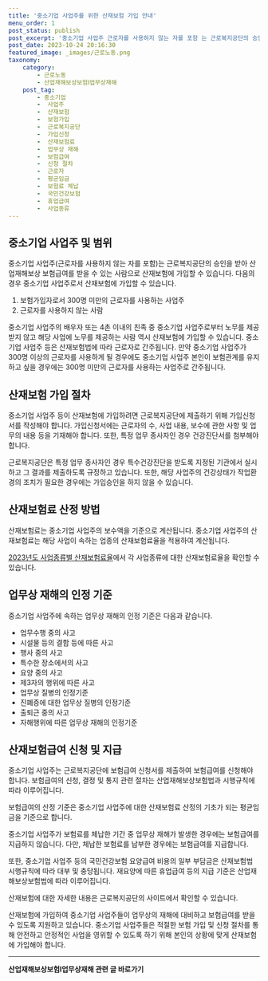 ```yaml
---
title: '중소기업 사업주를 위한 산재보험 가입 안내'
menu_order: 1
post_status: publish
post_excerpt: '중소기업 사업주 근로자를 사용하지 않는 자를 포함 는 근로복지공단의 승인을 받아 산업재해보상 보험급여를 받을 수 있는 사람으로 산재보험에 가입할 수 있습니다. 다음의 경우 중소기업 사업주로서 산재보험에 가입할 수 있습니다.'
post_date: 2023-10-24 20:16:30
featured_image: _images/근로노동.png
taxonomy:
    category:
        - 근로노동
        - 산업재해보상보험Ⅰ업무상재해
    post_tag:
        - 중소기업
        -  사업주
        -  산재보험
        -  보험가입
        -  근로복지공단
        -  가입신청
        -  산재보험료
        -  업무상 재해
        -  보험급여
        -  신청 절차
        -  근로자
        -  평균임금
        -  보험료 체납
        -  국민건강보험
        -  휴업급여
        -  사업종류
---
```



## 중소기업 사업주 및 범위

중소기업 사업주(근로자를 사용하지 않는 자를 포함)는 근로복지공단의 승인을 받아 산업재해보상 보험급여를 받을 수 있는 사람으로 산재보험에 가입할 수 있습니다. 다음의 경우 중소기업 사업주로서 산재보험에 가입할 수 있습니다.

1. 보험가입자로서 300명 미만의 근로자를 사용하는 사업주
2. 근로자를 사용하지 않는 사람

중소기업 사업주의 배우자 또는 4촌 이내의 친족 중 중소기업 사업주로부터 노무를 제공받지 않고 해당 사업에 노무를 제공하는 사람 역시 산재보험에 가입할 수 있습니다. 중소기업 사업주 등은 산재보험법에 따라 근로자로 간주됩니다. 만약 중소기업 사업주가 300명 이상의 근로자를 사용하게 될 경우에도 중소기업 사업주 본인이 보험관계를 유지하고 싶을 경우에는 300명 미만의 근로자를 사용하는 사업주로 간주됩니다.

## 산재보험 가입 절차

중소기업 사업주 등이 산재보험에 가입하려면 근로복지공단에 제출하기 위해 가입신청서를 작성해야 합니다. 가입신청서에는 근로자의 수, 사업 내용, 보수에 관한 사항 및 업무의 내용 등을 기재해야 합니다. 또한, 특정 업무 종사자인 경우 건강진단서를 첨부해야 합니다.

근로복지공단은 특정 업무 종사자인 경우 특수건강진단을 받도록 지정된 기관에서 실시하고 그 결과를 제출하도록 규정하고 있습니다. 또한, 해당 사업주의 건강상태가 작업환경의 조치가 필요한 경우에는 가입승인을 하지 않을 수 있습니다.

## 산재보험료 산정 방법

산재보험료는 중소기업 사업주의 보수액을 기준으로 계산됩니다. 중소기업 사업주의 산재보험료는 해당 사업이 속하는 업종의 산재보험료율을 적용하여 계산됩니다. 

[2023년도 사업종류별 산재보험료율](링크)에서 각 사업종류에 대한 산재보험료율을 확인할 수 있습니다.

## 업무상 재해의 인정 기준

중소기업 사업주에 속하는 업무상 재해의 인정 기준은 다음과 같습니다.

- 업무수행 중의 사고
- 시설물 등의 결함 등에 따른 사고
- 행사 중의 사고
- 특수한 장소에서의 사고
- 요양 중의 사고
- 제3자의 행위에 따른 사고
- 업무상 질병의 인정기준
- 진폐증에 대한 업무상 질병의 인정기준
- 출퇴근 중의 사고
- 자해행위에 따른 업무상 재해의 인정기준

## 산재보험급여 신청 및 지급

중소기업 사업주는 근로복지공단에 보험급여 신청서를 제출하여 보험급여를 신청해야 합니다. 보험급여의 신청, 결정 및 통지 관련 절차는 산업재해보상보험법과 시행규칙에 따라 이루어집니다.

보험급여의 산정 기준은 중소기업 사업주에 대한 산재보험료 산정의 기초가 되는 평균임금을 기준으로 합니다. 

중소기업 사업주가 보험료를 체납한 기간 중 업무상 재해가 발생한 경우에는 보험급여를 지급하지 않습니다. 다만, 체납한 보험료를 납부한 경우에는 보험급여를 지급합니다.

또한, 중소기업 사업주 등의 국민건강보험 요양급여 비용의 일부 부담금은 산재보험법 시행규칙에 따라 대부 및 충당됩니다. 재요양에 따른 휴업급여 등의 지급 기준은 산업재해보상보험법에 따라 이루어집니다.

산재보험에 대한 자세한 내용은 근로복지공단의 사이트에서 확인할 수 있습니다.

산재보험에 가입하여 중소기업 사업주들이 업무상의 재해에 대비하고 보험급여를 받을 수 있도록 지원하고 있습니다. 중소기업 사업주들은 적절한 보험 가입 및 신청 절차를 통해 안전하고 안정적인 사업을 영위할 수 있도록 하기 위해 본인의 상황에 맞게 산재보험에 가입해야 합니다.
<!-- wp:separator -->
<hr class="wp-block-separator has-alpha-channel-opacity"/>
<!-- /wp:separator -->

<!-- wp:group {"backgroundColor":"base","layout":{"type":"constrained"}} -->
<div class="wp-block-group has-base-background-color has-background"><!-- wp:paragraph {"align":"center","fontSize":"medium"} -->
<p class="has-text-align-center has-large-font-size"><strong>산업재해보상보험Ⅰ업무상재해 관련 글 바로가기</strong></p>
<!-- /wp:paragraph -->


<!-- wp:latest-posts
{"categories":[{"id":10860,"count":19,"description":"","link":"https://uknowlaw.com/category/%ec%82%b0%ec%97%85%ec%9e%ac%ed%95%b4%eb%b3%b4%ec%83%81%eb%b3%b4%ed%97%98%e2%85%b0%ec%97%85%eb%ac%b4%ec%83%81%ec%9e%ac%ed%95%b4/","name":"산업재해보상보험Ⅰ업무상재해","slug":"산업재해보상보험Ⅰ업무상재해","taxonomy":"category","parent":0,"meta":[],"_links":{"self":[{"href":"https://uknowlaw.com/wp-json/wp/v2/categories/10860"}],"collection":[{"href":"https://uknowlaw.com/wp-json/wp/v2/categories"}],"about":[{"href":"https://uknowlaw.com/wp-json/wp/v2/taxonomies/category"}],"wp:post_type":[{"href":"https://uknowlaw.com/wp-json/wp/v2/posts?categories=10860"}],"curies":[{"name":"wp","href":"https://api.w.org/{rel}","templated":true}]}}],"postsToShow":100,"excerptLength":28,"postLayout":"grid","columns":2,"featuredImageAlign":"left","featuredImageSizeSlug":"large","fontSize":18px} /--></div>
<!-- /wp:group -->